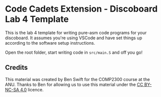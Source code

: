 # Code Cadets Extension - Discoboard Lab 4 Template

This is the lab 4 template for writing pure-asm code programs for your discoboard. It assumes you're using VSCode and have set things up according to the software setup instructions.

Open the root folder, start writing code in `src/main.S` and off you go!

## Credits

This material was created by Ben Swift for the COMP2300 course at the ANU. Thanks to Ben for allowing us to use this material under the [CC BY-NC-SA 4.0](https://creativecommons.org/licenses/by-nc-sa/4.0/) licence.